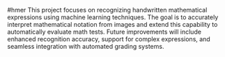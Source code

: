 #hmer
This project focuses on recognizing handwritten mathematical expressions using machine learning techniques. The goal is to accurately interpret mathematical notation from images and extend this capability to automatically evaluate math tests. Future improvements will include enhanced recognition accuracy, support for complex expressions, and seamless integration with automated grading systems.
